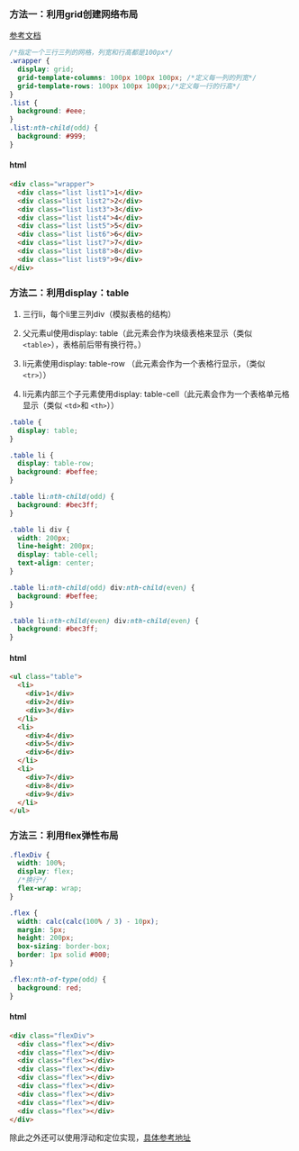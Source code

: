 ### 方法一：利用grid创建网络布局
[参考文档](http://www.ruanyifeng.com/blog/2019/03/grid-layout-tutorial.html)
```css
/*指定一个三行三列的网格，列宽和行高都是100px*/
.wrapper {
  display: grid;
  grid-template-columns: 100px 100px 100px; /*定义每一列的列宽*/
  grid-template-rows: 100px 100px 100px;/*定义每一行的行高*/
}
.list {
  background: #eee;
}
.list:nth-child(odd) {
  background: #999;
}
```
#### html
```html
<div class="wrapper">
  <div class="list list1">1</div>
  <div class="list list2">2</div>
  <div class="list list3">3</div>
  <div class="list list4">4</div>
  <div class="list list5">5</div>
  <div class="list list6">6</div>
  <div class="list list7">7</div>
  <div class="list list8">8</div>
  <div class="list list9">9</div>
</div>
```
### 方法二：利用display：table
1. 三行li，每个li里三列div（模拟表格的结构）

2. 父元素ul使用display: table（此元素会作为块级表格来显示（类似 `<table>`），表格前后带有换行符。）

3. li元素使用display: table-row （此元素会作为一个表格行显示，（类似 `<tr>`））

4. li元素内部三个子元素使用display: table-cell（此元素会作为一个表格单元格显示（类似 `<td>`和 `<th>`））
```css
.table {
  display: table;
}

.table li {
  display: table-row;
  background: #beffee;
}

.table li:nth-child(odd) {
  background: #bec3ff;
}

.table li div {
  width: 200px;
  line-height: 200px;
  display: table-cell;
  text-align: center;
}

.table li:nth-child(odd) div:nth-child(even) {
  background: #beffee;
}

.table li:nth-child(even) div:nth-child(even) {
  background: #bec3ff;
}
```
#### html
```html
<ul class="table">
  <li>
    <div>1</div>
    <div>2</div>
    <div>3</div>
  </li>
  <li>
    <div>4</div>
    <div>5</div>
    <div>6</div>
  </li>
  <li>
    <div>7</div>
    <div>8</div>
    <div>9</div>
  </li>
</ul>
```
### 方法三：利用flex弹性布局
```css
.flexDiv {
  width: 100%;
  display: flex;
  /*换行*/
  flex-wrap: wrap;
}

.flex {
  width: calc(calc(100% / 3) - 10px);
  margin: 5px;
  height: 200px;
  box-sizing: border-box;
  border: 1px solid #000;
}

.flex:nth-of-type(odd) {
  background: red;
}
```
#### html
```html
<div class="flexDiv">
  <div class="flex"></div>
  <div class="flex"></div>
  <div class="flex"></div>
  <div class="flex"></div>
  <div class="flex"></div>
  <div class="flex"></div>
  <div class="flex"></div>
  <div class="flex"></div>
  <div class="flex"></div>
</div>
```
除此之外还可以使用浮动和定位实现，[具体参考地址](https://blog.csdn.net/qq_24698097/article/details/114230533)